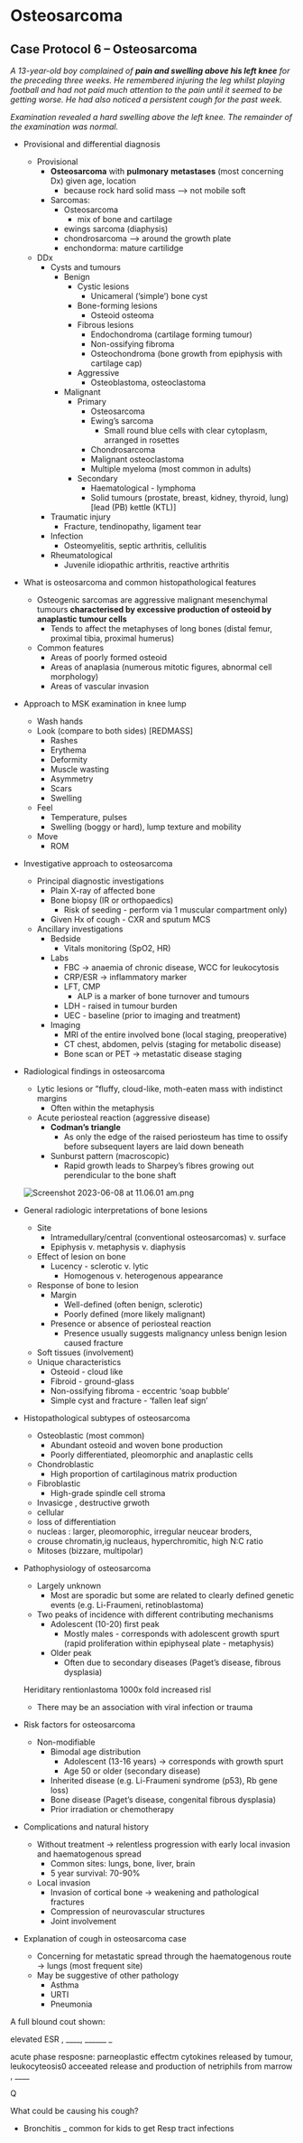 # Osteosarcoma

## Case Protocol 6 – **Osteosarcoma**

*A 13-year-old boy complained of **pain and swelling above his left knee** for the preceding three weeks. He remembered injuring the leg whilst playing football and had not paid much attention to the pain until it seemed to be getting worse. He had also noticed a persistent cough for the past week.*

*Examination revealed a hard swelling above the left knee. The remainder of the examination was normal.*

- Provisional and differential diagnosis
    - Provisional
        - **Osteosarcoma** with **pulmonary** **metastases** (most concerning Dx) given age, location
            - because rock hard solid mass —> not mobile soft
        - Sarcomas:
            - Osteosarcoma
                - mix of bone and cartilage
            - ewings sarcoma (diaphysis)
            - chondrosarcoma —> around the growth plate
            - enchondorma: mature cartilidge
    - DDx
        - Cysts and tumours
            - Benign
                - Cystic lesions
                    - Unicameral (’simple’) bone cyst
                - Bone-forming lesions
                    - Osteoid osteoma
                - Fibrous lesions
                    - Endochondroma (cartilage forming tumour)
                    - Non-ossifying fibroma
                    - Osteochondroma (bone growth from epiphysis with cartilage cap)
                - Aggressive
                    - Osteoblastoma, osteoclastoma
            - Malignant
                - Primary
                    - Osteosarcoma
                    - Ewing’s sarcoma
                        - Small round blue cells with clear cytoplasm, arranged in rosettes
                    - Chondrosarcoma
                    - Malignant osteoclastoma
                    - Multiple myeloma (most common in adults)
                - Secondary
                    - Haematological - lymphoma
                    - Solid tumours (prostate, breast, kidney, thyroid, lung) [lead (PB) kettle (KTL)]
        - Traumatic injury
            - Fracture, tendinopathy, ligament tear
        - Infection
            - Osteomyelitis, septic arthritis, cellulitis
        - Rheumatological
            - Juvenile idiopathic arthritis, reactive arthritis
- What is osteosarcoma and common histopathological features
    - Osteogenic sarcomas are aggressive malignant mesenchymal tumours **characterised by excessive production of osteoid by anaplastic tumour cells**
        - Tends to affect the metaphyses of long bones (distal femur, proximal tibia, proximal humerus)
    - Common features
        - Areas of poorly formed osteoid
        - Areas of anaplasia (numerous mitotic figures, abnormal cell morphology)
        - Areas of vascular invasion
- Approach to MSK examination in knee lump
    - Wash hands
    - Look (compare to both sides) [REDMASS]
        - Rashes
        - Erythema
        - Deformity
        - Muscle wasting
        - Asymmetry
        - Scars
        - Swelling
    - Feel
        - Temperature, pulses
        - Swelling (boggy or hard), lump texture and mobility
    - Move
        - ROM
- Investigative approach to osteosarcoma
    - Principal diagnostic investigations
        - Plain X-ray of affected bone
        - Bone biopsy (IR or orthopaedics)
            - Risk of seeding - perform via 1 muscular compartment only)
        - Given Hx of cough - CXR and sputum MCS
    - Ancillary investigations
        - Bedside
            - Vitals monitoring (SpO2, HR)
        - Labs
            - FBC → anaemia of chronic disease, WCC for leukocytosis
            - CRP/ESR → inflammatory marker
            - LFT, CMP
                - ALP is a marker of bone turnover and tumours
            - LDH - raised in tumour burden
            - UEC - baseline (prior to imaging and treatment)
        - Imaging
            - MRI of the entire involved bone (local staging, preoperative)
            - CT chest, abdomen, pelvis (staging for metabolic disease)
            - Bone scan or PET → metastatic disease staging
- Radiological findings in osteosarcoma
    - Lytic lesions or ”fluffy, cloud-like, moth-eaten mass with indistinct margins
        - Often within the metaphysis
    - Acute periosteal reaction (aggressive disease)
        - **Codman’s triangle**
            - As only the edge of the raised periosteum has time to ossify before subsequent layers are laid down beneath
        - Sunburst pattern (macroscopic)
            - Rapid growth leads to Sharpey’s fibres growing out perendicular to the bone shaft
    
    ![Screenshot 2023-06-08 at 11.06.01 am.png](Osteosarcoma%201300acf2446a81c18b62c78128610048/Screenshot_2023-06-08_at_11.06.01_am.png)
    
- General radiologic interpretations of bone lesions
    - Site
        - Intramedullary/central (conventional osteosarcomas) v. surface
        - Epiphysis v. metaphysis v. diaphysis
    - Effect of lesion on bone
        - Lucency - sclerotic v. lytic
            - Homogenous v. heterogenous appearance
    - Response of bone to lesion
        - Margin
            - Well-defined (often benign, sclerotic)
            - Poorly defined (more likely malignant)
        - Presence or absence of periosteal reaction
            - Presence usually suggests malignancy unless benign lesion caused fracture
    - Soft tissues (involvement)
    - Unique characteristics
        - Osteoid - cloud like
        - Fibroid - ground-glass
        - Non-ossifying fibroma - eccentric ‘soap bubble’
        - Simple cyst and fracture - ‘fallen leaf sign’
- Histopathological subtypes of osteosarcoma
    - Osteoblastic (most common)
        - Abundant osteoid and woven bone production
        - Poorly differentiated, pleomorphic and anaplastic cells
    - Chondroblastic
        - High proportion of cartilaginous matrix production
    - Fibroblastic
        - High-grade spindle cell stroma
    - Invasicge , destructive grwoth
    - cellular
    - loss of differentiation
    - nucleas : larger, pleomorophic, irregular neucear broders,
    - crouse chromatin,ig nucleaus, hyperchromitic, high N:C ratio
    - Mitoses (bizzare, multipolar)
- Pathophysiology of osteosarcoma
    - Largely unknown
        - Most are sporadic but some are related to clearly defined genetic events (e.g. Li-Fraumeni, retinoblastoma)
    - Two peaks of incidence with different contributing mechanisms
        - Adolescent (10-20) first peak
            - Mostly males - corresponds with adolescent growth spurt (rapid proliferation within epiphyseal plate - metaphysis)
        - Older peak
            - Often due to secondary diseases (Paget’s disease, fibrous dysplasia)
    
    Heriditary rentionlastoma 1000x fold increased risl 
    
    - There may be an association with viral infection or trauma
- Risk factors for osteosarcoma
    - Non-modifiable
        - Bimodal age distribution
            - Adolescent (13-16 years) → corresponds with growth spurt
            - Age 50 or older (secondary disease)
        - Inherited disease (e.g. Li-Fraumeni syndrome (p53), Rb gene loss)
        - Bone disease (Paget’s disease, congenital fibrous dysplasia)
        - Prior irradiation or chemotherapy
- Complications and natural history
    - Without treatment → relentless progression with early local invasion and haematogenous spread
        - Common sites: lungs, bone, liver, brain
        - 5 year survival: 70-90%
    - Local invasion
        - Invasion of cortical bone → weakening and pathological fractures
        - Compression of neurovascular structures
        - Joint involvement
- Explanation of cough in osteosarcoma case
    - Concerning for metastatic spread through the haematogenous route → lungs (most frequent site)
    - May be suggestive of other pathology
        - Asthma
        - URTI
        - Pneumonia

A full blound cout shown: 

elevated ESR , ____, ______ _

acute phase resposne: parneoplastic effectm cytokines released by tumour, leukocyteosis0 acceeated release and production of netriphils from marrow , ____ 

Q

What could be causing his cough? 

- Bronchitis _ common for kids to get Resp tract infections